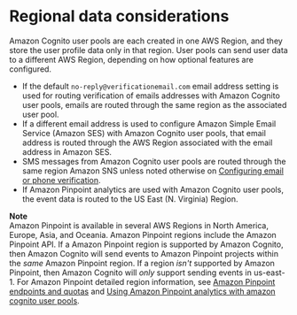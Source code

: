 # Regional data considerations<a name="security-cognito-regional-data-considerations"></a>

Amazon Cognito user pools are each created in one AWS Region, and they store the user profile data only in that region\. User pools can send user data to a different AWS Region, depending on how optional features are configured\.
+ If the default `no-reply@verificationemail.com` email address setting is used for routing verification of emails addresses with Amazon Cognito user pools, emails are routed through the same region as the associated user pool\.
+ If a different email address is used to configure Amazon Simple Email Service \(Amazon SES\) with Amazon Cognito user pools, that email address is routed through the AWS Region associated with the email address in Amazon SES\.
+ SMS messages from Amazon Cognito user pools are routed through the same region Amazon SNS unless noted otherwise on [Configuring email or phone verification](https://docs.aws.amazon.com/cognito/latest/developerguide/user-pool-settings-email-phone-verification.html)\.
+ If Amazon Pinpoint analytics are used with Amazon Cognito user pools, the event data is routed to the US East \(N\. Virginia\) Region\.

**Note**  
 Amazon Pinpoint is available in several AWS Regions in North America, Europe, Asia, and Oceania\. Amazon Pinpoint regions include the Amazon Pinpoint API\. If a Amazon Pinpoint region is supported by Amazon Cognito, then Amazon Cognito will send events to Amazon Pinpoint projects within the *same* Amazon Pinpoint region\. If a region *isn't* supported by Amazon Pinpoint, then Amazon Cognito will *only* support sending events in us\-east\-1\. For Amazon Pinpoint detailed region information, see [Amazon Pinpoint endpoints and quotas](https://docs.aws.amazon.com/general/latest/gr/pinpoint.html) and [Using Amazon Pinpoint analytics with amazon cognito user pools](https://docs.aws.amazon.com/cognito/latest/developerguide/cognito-user-pools-pinpoint-integration.html)\. 